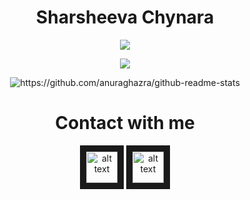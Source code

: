 <div align="center"> <h1> Sharsheeva Chynara </h1> </div>
    
<p align="center">
    <img src="https://github-readme-stats.vercel.app/api/top-langs/?username=orangech01&layout=compact&theme=tokyonight" />
</p>

<p align="center">
    <img src="https://github.r2v.ch/codewars?user=orangech01&stroke=white" />
</p>

<p align="center">
    <img src="https://github-readme-stats.vercel.app/api?username=orangech01&theme=tokyonight" alt="https://github.com/anuraghazra/github-readme-stats" />
</p>

<div align="center"> <h1> Contact with me </h1> </div>

<div align="center">
    <a href="https://www.linkedin.com/in/orangech01/"> <img src="https://thumbs.dreamstime.com/b/linkedin-social-media-icon-logo-vector-element-white-background-social-media-logos-suitable-mobile-apps-web-apps-print-142153162.jpg"
        alt="alt text" width="50" height="50" border="10"/></a>
    <a href="https://t.me/Oran3"> <img src="https://w7.pngwing.com/pngs/508/998/png-transparent-telegram-computer-icons-logo-android-angle-triangle-monochrome-thumbnail.png"
        alt="alt text" width="50" height="50" border="10"/></a>
</div>
